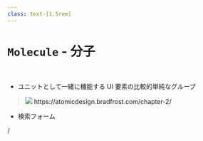 ```yaml
---
class: text-[1.5rem]
---
```


# `Molecule` - 分子

<br>

- ユニットとして一緒に機能する UI 要素の比較的単純なグループ

<div class="grid grid-cols-[3fr,2fr] gap-8">
<!-- left -->
<div class="justify-self-center">
<div class="w-max">

> <img src="molecule-search-form.png" class="object-contain h-[320px]" />
> <a class="text-sm opacity-60">https://atomicdesign.bradfrost.com/chapter-2/</a>
</div>
</div>
<!-- right -->
<div class="pt-24">

- 検索フォーム
</div>
</div>

<div
  class="absolute bottom-[1rem] right-[1rem] text-[1rem]"
>
  <SlideCurrentNo /> / <SlidesTotal />
</div>
